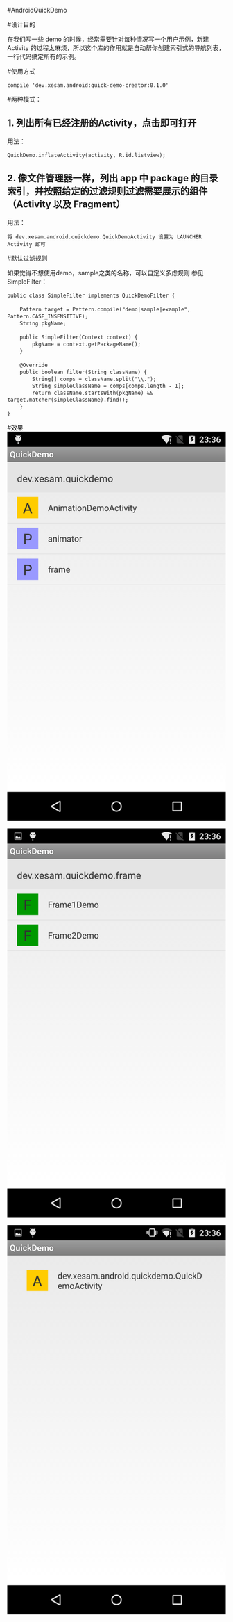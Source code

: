 #AndroidQuickDemo

#设计目的

在我们写一些 demo 的时候，经常需要针对每种情况写一个用户示例，新建 Activity 的过程太麻烦，所以这个库的作用就是自动帮你创建索引式的导航列表，一行代码搞定所有的示例。

#使用方式

    compile 'dev.xesam.android:quick-demo-creator:0.1.0'
    
#两种模式：

## 1. 列出所有已经注册的Activity，点击即可打开

用法：

    QuickDemo.inflateActivity(activity, R.id.listview);

## 2. 像文件管理器一样，列出 app 中 package 的目录索引，并按照给定的过滤规则过滤需要展示的组件（Activity 以及 Fragment）

用法：

    将 dev.xesam.android.quickdemo.QuickDemoActivity 设置为 LAUNCHER Activity 即可

#默认过滤规则

如果觉得不想使用demo，sample之类的名称，可以自定义多虑规则 参见 SimpleFilter：

    public class SimpleFilter implements QuickDemoFilter {

        Pattern target = Pattern.compile("demo|sample|example", Pattern.CASE_INSENSITIVE);
        String pkgName;

        public SimpleFilter(Context context) {
            pkgName = context.getPackageName();
        }

        @Override
        public boolean filter(String className) {
            String[] comps = className.split("\\.");
            String simpleClassName = comps[comps.length - 1];
            return className.startsWith(pkgName) && target.matcher(simpleClassName).find();
        }
    }

#效果
![Screenshot_2015-08-12-23-36-42.png](./Screenshot_2015-08-12-23-36-42.png)

![Screenshot_2015-08-12-23-36-47.png](./Screenshot_2015-08-12-23-36-47.png)

![Screenshot_2015-08-12-23-36-53.png](./Screenshot_2015-08-12-23-36-53.png)



